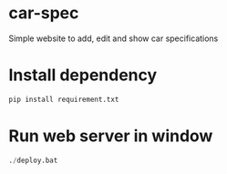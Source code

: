 # car-spec
Simple website to add, edit and show car specifications

# Install dependency
```python
pip install requirement.txt
```

# Run web server in window
```python
./deploy.bat
```
